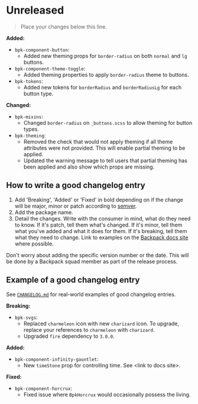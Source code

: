 # Unreleased

> Place your changes below this line.

**Added:**
- `bpk-component-button`:
  - Added new theming props for `border-radius` on both `normal` and `lg` buttons.
- `bpk-component-theme-toggle`:
  - Added theming properties to apply `border-radius` theme to buttons.
- `bpk-tokens`:
  - Added new tokens for `borderRadius` and `borderRadiusLg` for each button type.

**Changed:**
- `bpk-mixins`:
  - Changed `border-radius` on `_buttons.scss` to allow theming for button types.
- `bpk-theming`:
  - Removed the check that would not apply theming if all theme attributes were not provided. This will enable partial theming to be applied.
  - Updated the warning message to tell users that partial theming has been applied and also show which props are missing.

## How to write a good changelog entry

1. Add 'Breaking', 'Added' or 'Fixed' in bold depending on if the change will be major, minor or patch according to [semver](semver.org).
2. Add the package name.
3. Detail the changes. Write with the consumer in mind, what do they need to know. If it's patch, tell them what's changed. If it's minor, tell them what you've added and what it does for them. If it's breaking, tell them what they need to change. Link to examples on the [Backpack docs site](backpack.github.io) where possible.

Don't worry about adding the specific version number or the date. This will be done by a Backpack squad member as part of the release process.

## Example of a good changelog entry

See [`CHANGELOG.md`](CHANGELOG.md) for real-world examples of good changelog entries.

**Breaking:**

- `bpk-svgs`:
  - Replaced `charmeleon` icon with new `charizard` icon. To upgrade, replace your references to `charmeleon` with `charizard`.
  - Upgraded `fire` dependency to `3.0.0`.

**Added:**

- `bpk-component-infinity-gauntlet`:
  - New `timeStone` prop for controlling time. See &lt;link to docs site&gt;.

**Fixed:**

- `bpk-component-horcrux`:
  - Fixed issue where `BpkHorcrux` would occasionally possess the living.
